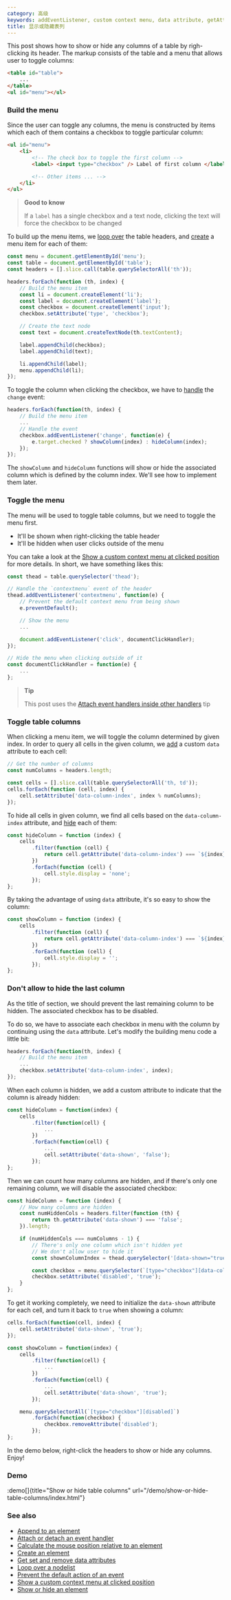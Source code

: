 ```yaml
---
category: 高级
keywords: addEventListener, custom context menu, data attribute, getAttribute, hide table columns, setAttribute, show table columns
title: 显示或隐藏表列
---
```


This post shows how to show or hide any columns of a table by righ-clicking its header. The markup consists of the table and a menu that allows user to toggle columns:

```html
<table id="table">
    ...
</table>
<ul id="menu"></ul>
```

### Build the menu

Since the user can toggle any columns, the menu is constructed by items which each of them contains a checkbox to toggle particular column:

```html
<ul id="menu">
    <li>
        <!-- The check box to toggle the first column -->
        <label> <input type="checkbox" /> Label of first column </label>

        <!-- Other items ... -->
    </li>
</ul>
```

> **Good to know**
>
> If a `label` has a single checkbox and a text node, clicking the text will force the checkbox to be changed

To build up the menu items, we [loop over](/loop-over-a-nodelist) the table headers, and [create](/create-an-element) a menu item for each of them:

```js
const menu = document.getElementById('menu');
const table = document.getElementById('table');
const headers = [].slice.call(table.querySelectorAll('th'));

headers.forEach(function (th, index) {
    // Build the menu item
    const li = document.createElement('li');
    const label = document.createElement('label');
    const checkbox = document.createElement('input');
    checkbox.setAttribute('type', 'checkbox');

    // Create the text node
    const text = document.createTextNode(th.textContent);

    label.appendChild(checkbox);
    label.appendChild(text);

    li.appendChild(label);
    menu.appendChild(li);
});
```

To toggle the column when clicking the checkbox, we have to [handle](/attach-or-detach-an-event-handler) the `change` event:

```js
headers.forEach(function(th, index) {
    // Build the menu item
    ...
    // Handle the event
    checkbox.addEventListener('change', function(e) {
        e.target.checked ? showColumn(index) : hideColumn(index);
    });
});
```

The `showColumn` and `hideColumn` functions will show or hide the associated column which is defined by the column index. We'll see how to implement them later.

### Toggle the menu

The menu will be used to toggle table columns, but we need to toggle the menu first.

-   It'll be shown when right-clicking the table header
-   It'll be hidden when user clicks outside of the menu

You can take a look at the [Show a custom context menu at clicked position](/show-a-custom-context-menu-at-clicked-position) for more details. In short, we have something likes this:

```js
const thead = table.querySelector('thead');

// Handle the `contextmenu` event of the header
thead.addEventListener('contextmenu', function(e) {
    // Prevent the default context menu from being shown
    e.preventDefault();

    // Show the menu
    ...

    document.addEventListener('click', documentClickHandler);
});

// Hide the menu when clicking outside of it
const documentClickHandler = function(e) {
    ...
};
```

> **Tip**
>
> This post uses the [Attach event handlers inside other handlers](/attach-event-handlers-inside-other-handlers) tip

### Toggle table columns

When clicking a menu item, we will toggle the column determined by given index. In order to query all cells in the given column, we [add](/get-set-and-remove-data-attributes) a custom `data` attribute to each cell:

```js
// Get the number of columns
const numColumns = headers.length;

const cells = [].slice.call(table.querySelectorAll('th, td'));
cells.forEach(function (cell, index) {
    cell.setAttribute('data-column-index', index % numColumns);
});
```

To hide all cells in given column, we find all cells based on the `data-column-index` attribute, and [hide](/show-or-hide-an-element) each of them:

```js
const hideColumn = function (index) {
    cells
        .filter(function (cell) {
            return cell.getAttribute('data-column-index') === `${index}`;
        })
        .forEach(function (cell) {
            cell.style.display = 'none';
        });
};
```

By taking the advantage of using `data` attribute, it's so easy to show the column:

```js
const showColumn = function (index) {
    cells
        .filter(function (cell) {
            return cell.getAttribute('data-column-index') === `${index}`;
        })
        .forEach(function (cell) {
            cell.style.display = '';
        });
};
```

### Don't allow to hide the last column

As the title of section, we should prevent the last remaining column to be hidden. The associated checkbox has to be disabled.

To do so, we have to associate each checkbox in menu with the column by continuing using the `data` attribute. Let's modify the building menu code a little bit:

```js
headers.forEach(function(th, index) {
    // Build the menu item
    ...
    checkbox.setAttribute('data-column-index', index);
});
```

When each column is hidden, we add a custom attribute to indicate that the column is already hidden:

```js
const hideColumn = function(index) {
    cells
        .filter(function(cell) {
            ...
        })
        .forEach(function(cell) {
            ...
            cell.setAttribute('data-shown', 'false');
        });
};
```

Then we can count how many columns are hidden, and if there's only one remaining column, we will disable the associated checkbox:

```js
const hideColumn = function (index) {
    // How many columns are hidden
    const numHiddenCols = headers.filter(function (th) {
        return th.getAttribute('data-shown') === 'false';
    }).length;

    if (numHiddenCols === numColumns - 1) {
        // There's only one column which isn't hidden yet
        // We don't allow user to hide it
        const shownColumnIndex = thead.querySelector('[data-shown="true"]').getAttribute('data-column-index');

        const checkbox = menu.querySelector(`[type="checkbox"][data-column-index="${shownColumnIndex}"]`);
        checkbox.setAttribute('disabled', 'true');
    }
};
```

To get it working completely, we need to initialize the `data-shown` attribute for each cell, and turn it back to `true` when showing a column:

```js
cells.forEach(function(cell, index) {
    cell.setAttribute('data-shown', 'true');
});

const showColumn = function(index) {
    cells
        .filter(function(cell) {
            ...
        })
        .forEach(function(cell) {
            ...
            cell.setAttribute('data-shown', 'true');
        });

    menu.querySelectorAll(`[type="checkbox"][disabled]`)
        .forEach(function(checkbox) {
            checkbox.removeAttribute('disabled');
        });
};
```

In the demo below, right-click the headers to show or hide any columns. Enjoy!

### Demo

:demo[]{title="Show or hide table columns" url="/demo/show-or-hide-table-columns/index.html"}

### See also

-   [Append to an element](/append-to-an-element)
-   [Attach or detach an event handler](/attach-or-detach-an-event-handler)
-   [Calculate the mouse position relative to an element](/calculate-the-mouse-position-relative-to-an-element)
-   [Create an element](/create-an-element)
-   [Get set and remove data attributes](/get-set-and-remove-data-attributes)
-   [Loop over a nodelist](/loop-over-a-nodelist)
-   [Prevent the default action of an event](/prevent-the-default-action-of-an-event)
-   [Show a custom context menu at clicked position](/show-a-custom-context-menu-at-clicked-position)
-   [Show or hide an element](/show-or-hide-an-element)
